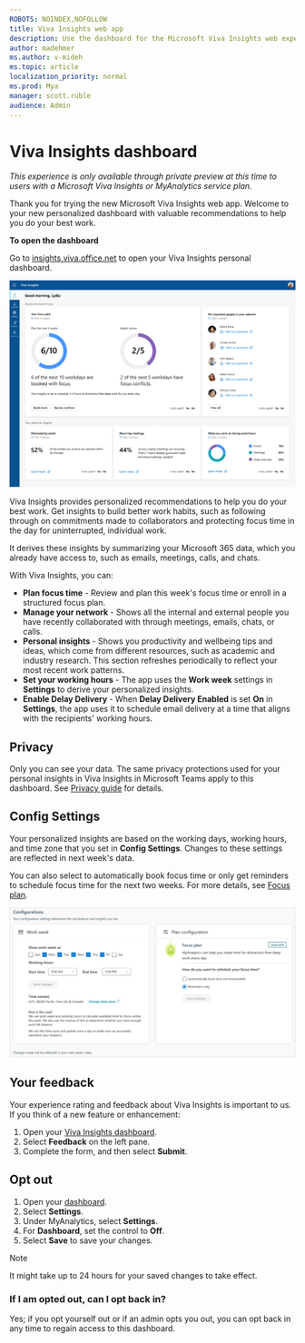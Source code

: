 ```yaml
---
ROBOTS: NOINDEX,NOFOLLOW
title: Viva Insights web app
description: Use the dashboard for the Microsoft Viva Insights web experience
author: madehmer
ms.author: v-mideh
ms.topic: article
localization_priority: normal 
ms.prod: Mya
manager: scott.ruble
audience: Admin
---
```


# Viva Insights dashboard

*This experience is only available through private preview at this time to users with a Microsoft Viva Insights or MyAnalytics service plan.*

Thank you for trying the new Microsoft Viva Insights web app. Welcome to your new personalized dashboard with valuable recommendations to help you do your best work.

**To open the dashboard**

Go to [insights.viva.office.net](https://insights.viva.office.net) to open your Viva Insights personal dashboard.

![Viva Insights web app home page](../../Images/mya/use/web-home.png)

Viva Insights provides personalized recommendations to help you do your best work. Get insights to build better work habits, such as following through on commitments made to collaborators and protecting focus time in the day for uninterrupted, individual work.

It derives these insights by summarizing your Microsoft 365 data, which you already have access to, such as emails, meetings, calls, and chats.

With Viva Insights, you can:

* **Plan focus time** - Review and plan this week's focus time or enroll in a structured focus plan.
* **Manage your network** - Shows all the internal and external people you have recently collaborated with through meetings, emails, chats, or calls.
* **Personal insights** - Shows you productivity and wellbeing tips and ideas, which come from different resources, such as academic and industry research. This section refreshes periodically to reflect your most recent work patterns.
* **Set your working hours** - The app uses the **Work week** settings in **Settings** to derive your personalized insights.
* **Enable Delay Delivery** - When **Delay Delivery Enabled** is set **On** in **Settings**, the app uses it to schedule email delivery at a time that aligns with the recipients' working hours.  

## Privacy

Only you can see your data. The same privacy protections used for your personal insights in Viva Insights in Microsoft Teams apply to this dashboard. See [Privacy guide](/insights/viva-teams-app-privacy) for details.

## Config Settings

Your personalized insights are based on the working days, working hours, and time zone that you set in **Config Settings**. Changes to these settings are reflected in next week's data.

You can also select to automatically book focus time or only get reminders to schedule focus time for the next two weeks. For more details, see [Focus plan](/myanalytics/use/focus-plan).

![Config Settings.](../../Images/mya/use/mya-config.png)

## Your feedback

Your experience rating and feedback about Viva Insights is important to us. If you think of a new feature or enhancement:

1. Open your [Viva Insights dashboard](https://insights.viva.office.net).
2. Select **Feedback** on the left pane.
3. Complete the form, and then select **Submit**.

## Opt out

1. Open your [dashboard](https://insights.viva.office.net).
2. Select **Settings**.
3. Under MyAnalytics, select **Settings**.
4. For **Dashboard**, set the control to **Off**.
5. Select **Save** to save your changes.

>[!NOTE]
>It might take up to 24 hours for your saved changes to take effect.

### If I am opted out, can I opt back in?

Yes; if you opt yourself out or if an admin opts you out, you can opt back in any time to regain access to this dashboard.
